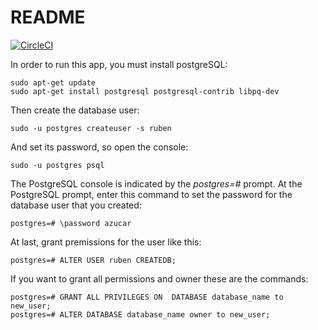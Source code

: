 # README

[![CircleCI](https://circleci.com/gh/10PinesLabs/ruben-radar.svg?style=svg)](https://circleci.com/gh/10PinesLabs/ruben-radar)

In order to run this app, you must install postgreSQL:

```shell
sudo apt-get update
sudo apt-get install postgresql postgresql-contrib libpq-dev
```

Then create the database user:

```shell
sudo -u postgres createuser -s ruben
```

And set its password, so open the console:

```shell
sudo -u postgres psql
```

The PostgreSQL console is indicated by the *postgres=#* prompt. At the PostgreSQL prompt, enter this command to set the password for the database user that you created:

```shell
postgres=# \password azucar
```

At last, grant premissions for the user like this:

```shell
postgres=# ALTER USER ruben CREATEDB;
```

If you want to grant all permissions and  owner these are the commands:

```shell
postgres=# GRANT ALL PRIVILEGES ON  DATABASE database_name to new_user;
postgres=# ALTER DATABASE database_name owner to new_user;
```
